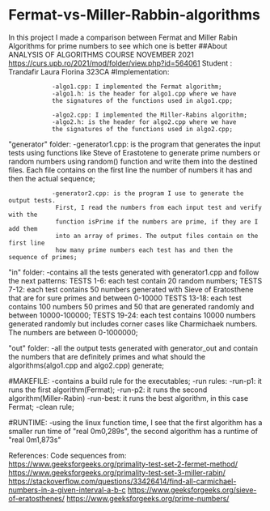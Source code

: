 # Fermat-vs-Miller-Rabbin-algorithms
In this project I made a comparison between Fermat and Miller Rabin Algorithms for prime numbers to see which one is better
##About
ANALYSIS OF ALGORITHMS COURSE
NOVEMBER 2021
<https://curs.upb.ro/2021/mod/folder/view.php?id=564061>
Student : Trandafir Laura Florina 323CA
#Implementation:

                -algo1.cpp: I implemented the Fermat algorithm;
                -algo1.h: is the header for algo1.cpp where we have
                the signatures of the functions used in algo1.cpp;

                -algo2.cpp: I implemented the Miller-Rabins algorithm;
                -algo2.h: is the header for algo2.cpp where we have
                the signatures of the functions used in algo2.cpp;

"generator" folder:
                -generator1.cpp: is the program that generates the
                input tests using functions like Steve of Erastotene
                to generate prime numbers or random numbers using random()
                function and write them into the destined files. Each file
                contains on the first line the number of numbers it has and then
                the actual sequence;

                -generator2.cpp: is the program I use to generate the output tests.
                 First, I read the numbers from each input test and verify with the
                 function isPrime if the numbers are prime, if they are I add them 
                 into an array of primes. The output files contain on the first line
                 how many prime numbers each test has and then the sequence of primes;

                

"in" folder:
                -contains all the tests generated with generator1.cpp and follow
                the next patterns:
                TESTS 1-6: each test contain 20 random numbers;
                TESTS 7-12: each test contains 50 numbers generated with Sieve
                            of Eratosthene that are for sure primes and between 
                            0-10000
                TESTS 13-18: each test contains 100 numbers 50 primes and 50
                            that are generated randomly and between 
                            10000-100000;
                TESTS 19-24: each test contains 10000 numbers generated randomly
                            but includes corner cases like Charmichaek numbers.
                            The numbers are between 0-1000000;

"out" folder:
                -all the output tests generated with generator_out and 
                contain the numbers that are definitely primes
                and what should the algorithms(algo1.cpp and algo2.cpp) generate;

#MAKEFILE:
                -contains a build rule for the executables;
                -run rules:
                            -run-p1: it runs the first algorithm(Fermat);
                            -run-p2: it runs the second algorithm(Miller-Rabin)
                            -run-best: it runs the best algorithm, in this case Fermat;
                -clean rule;

#RUNTIME:        -using the linux function time, I see that the first algorithm 
                has a smaller run time of "real    0m0,289s", the second algorithm
                has a runtime of "real    0m1,873s"



References:
            Code sequences from:
            <https://www.geeksforgeeks.org/primality-test-set-2-fermet-method/>
		    <https://www.geeksforgeeks.org/primality-test-set-3-miller-rabin/>
            <https://stackoverflow.com/questions/33426414/find-all-carmichael-numbers-in-a-given-interval-a-b-c>
            <https://www.geeksforgeeks.org/sieve-of-eratosthenes/>
            <https://www.geeksforgeeks.org/prime-numbers/>
